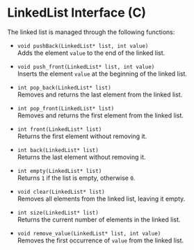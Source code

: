 # LinkedList Interface (C)

The linked list is managed through the following functions:

- `void pushBack(LinkedList* list, int value)`  
  Adds the element `value` to the end of the linked list.

- `void push_front(LinkedList* list, int value)`  
  Inserts the element `value` at the beginning of the linked list.

- `int pop_back(LinkedList* list)`  
  Removes and returns the last element from the linked list.

- `int pop_front(LinkedList* list)`  
  Removes and returns the first element from the linked list.

- `int front(LinkedList* list)`  
  Returns the first element without removing it.

- `int back(LinkedList* list)`  
  Returns the last element without removing it.

- `int empty(LinkedList* list)`  
  Returns `1` if the list is empty, otherwise `0`.

- `void clear(LinkedList* list)`  
  Removes all elements from the linked list, leaving it empty.

- `int size(LinkedList* list)`  
  Returns the current number of elements in the linked list.

- `void remove_value(LinkedList* list, int value)`  
  Removes the first occurrence of `value` from the linked list.
